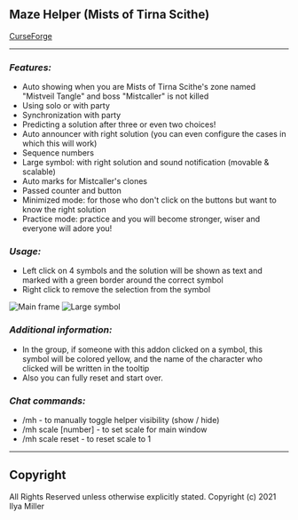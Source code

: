 ## Maze Helper (Mists of Tirna Scithe)

[CurseForge](https://www.curseforge.com/wow/addons/maze-helper-mists-of-tirna-scithe)  

---

### ***Features:***

- Auto showing when you are Mists of Tirna Scithe's zone named "Mistveil Tangle" and boss "Mistcaller" is not killed
- Using solo or with party
- Synchronization with party
- Predicting a solution after three or even two choices!
- Auto announcer with right solution (you can even configure the cases in which this will work)
- Sequence numbers
- Large symbol: with right solution and sound notification (movable & scalable)
- Auto marks for Mistcaller's clones
- Passed counter and button
- Minimized mode: for those who don't click on the buttons but want to know the right solution
- Practice mode: practice and you will become stronger, wiser and everyone will adore you!

### ***Usage:***

- Left click on 4 symbols and the solution will be shown as text and marked with a green border around the correct symbol
- Right click to remove the selection from the symbol

![Main frame](https://i.imgur.com/d0aS5Y1.gif "Main frame") ![Large symbol](https://i.imgur.com/MmEClPa.gif "Large symbol") 

### ***Additional information:***

- In the group, if someone with this addon clicked on a symbol, this symbol will be colored yellow, and the name of the character who clicked will be written in the tooltip
- Also you can fully reset and start over.

### ***Chat commands:***

- /mh - to manually toggle helper visibility (show / hide)
- /mh scale [number] - to set scale for main window
- /mh scale reset - to reset scale to 1

---

## Copyright

All Rights Reserved unless otherwise explicitly stated.
Copyright (c) 2021 Ilya Miller
